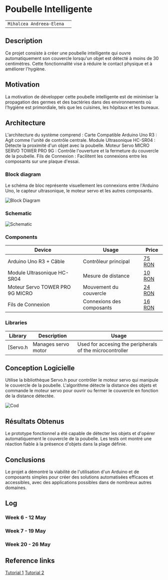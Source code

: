 # Poubelle Intelligente

| | |
|-|-|
|`Mihalcea Andreea-Elena` | 

## Description
Ce projet consiste à créer une poubelle intelligente qui ouvre automatiquement son couvercle lorsqu'un objet est détecté à moins de 30 centimètres. 
Cette fonctionnalité vise à réduire le contact physique et à améliorer l'hygiène.

## Motivation
La motivation de développer cette poubelle intelligente est de minimiser la propagation des germes et des bactéries dans des environnements où l'hygiène est primordiale, tels que les cuisines, les hôpitaux et les bureaux.

## Architecture
L'architecture du système comprend :
Carte Compatible Arduino Uno R3 : Agit comme l'unité de contrôle centrale.
Module Ultrasonique HC-SR04 : Détecte la proximité d'un objet avec la poubelle.
Moteur Servo MICRO SERVO TOWER PRO 9G : Contrôle l'ouverture et la fermeture du couvercle de la poubelle.
Fils de Connexion : Facilitent les connexions entre les composants sur une plaque d'essai.

### Block diagram
Le schéma de bloc représente visuellement les connexions entre l'Arduino Uno, le capteur ultrasonique, le moteur servo et les autres composants.
<!-- Make sure the path to the picture is correct -->
![Block Diagram](block_diagram.jpg)

### Schematic

![Schematic](schema.png)

### Components


<!-- This is just an example, fill in with your actual components -->

| Device | Usage | Price |
|--------|--------|-------|
| Arduino Uno R3 + Câble | Contrôleur principal | [75 RON](https://www.conexelectronic.ro/cautare?controller=search&orderby=position&orderway=desc&ssa_submit=&search_query=Cablu+jumper+de+20+cm) |
| Module Ultrasonique HC-SR04 | Mesure de distance | [10 RON](https://www.optimusdigital.ro/ro/butoane-i-comutatoare/1119-buton-6x6x6.html?search_query=buton&results=222) |
| Moteur Servo TOWER PRO 9G MICRO | Mouvement du couvercle | [24 RON](https://www.conexelectronic.ro/senzori-si-module-pentru-platforme-de-dezvoltare/15482-MINISERVOMOTOR-SG90-9G.html) |
|Fils de Connexion | Connexions des composants | [16 RON](https://cleste.ro/pro-signal-psg-jmp150mm-jumper-cable-male-to-male-connectors-150mm-length-pack-of-10-arduino-beaglebone-pachet.html) |

### Libraries

<!-- This is just an example, fill in the table with your actual components -->

| Library | Description | Usage |
|---------|-------------|-------|
| [Servo.h | Manages servo motor | Used for accesing the peripherals of the microcontroller  |

## Conception Logicielle
Utilise la bibliothèque Servo.h pour contrôler le moteur servo qui manipule le couvercle de la poubelle. L'algorithme détecte la distance des objets et commande le moteur servo pour ouvrir ou fermer le couvercle en fonction de la distance détectée.

![Cod](cod.png)

## Résultats Obtenus
Le prototype fonctionnel a été capable de détecter les objets et d'opérer automatiquement le couvercle de la poubelle. Les tests ont montré une réaction fiable à la présence d'objets dans la plage définie.

## Conclusions
Le projet a démontré la viabilité de l'utilisation d'un Arduino et de composants simples pour créer des solutions automatisées efficaces et accessibles, avec des applications possibles dans de nombreux autres domaines.

## Log

<!-- write every week your progress here -->

### Week 6 - 12 May

### Week 7 - 19 May

### Week 20 - 26 May


## Reference links

<!-- Fill in with appropriate links and link titles -->

[Tutorial 1](https://www.youtube.com/watch?v=aqAUIhVwF6o)
[Tutorial 2](https://www.youtube.com/watch?v=9yrP1CZN3Ds)


